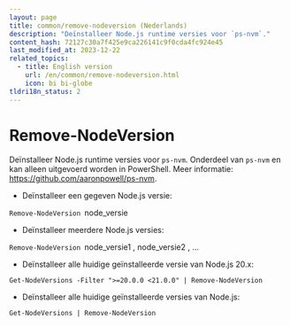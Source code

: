 ```yaml
---
layout: page
title: common/remove-nodeversion (Nederlands)
description: "Deïnstalleer Node.js runtime versies voor `ps-nvm`."
content_hash: 72127c30a7f425e9ca226141c9f0cda4fc924e45
last_modified_at: 2023-12-22
related_topics:
  - title: English version
    url: /en/common/remove-nodeversion.html
    icon: bi bi-globe
tldri18n_status: 2
---
```

# Remove-NodeVersion

Deïnstalleer Node.js runtime versies voor `ps-nvm`.
Onderdeel van `ps-nvm` en kan alleen uitgevoerd worden in PowerShell.
Meer informatie: <https://github.com/aaronpowell/ps-nvm>.

- Deïnstalleer een gegeven Node.js versie:

`Remove-NodeVersion `<span class="tldr-var badge badge-pill bg-dark-lm bg-white-dm text-white-lm text-dark-dm font-weight-bold">node_versie</span>

- Deïnstalleer meerdere Node.js versies:

`Remove-NodeVersion `<span class="tldr-var badge badge-pill bg-dark-lm bg-white-dm text-white-lm text-dark-dm font-weight-bold">node_versie1 , node_versie2 , ...</span>

- Deïnstalleer alle huidige geïnstalleerde versie van Node.js 20.x:

`Get-NodeVersions -Filter ">=20.0.0 <21.0.0" | Remove-NodeVersion`

- Deïnstalleer alle huidige geïnstalleerde versies van Node.js:

`Get-NodeVersions | Remove-NodeVersion`
